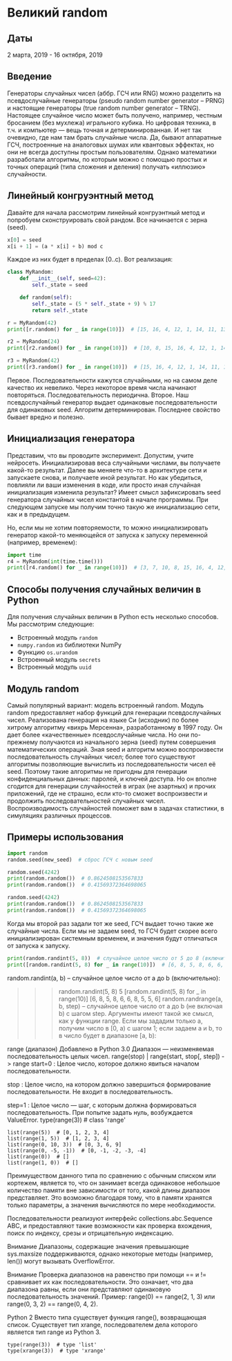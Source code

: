 # Великий random

## Даты
2 марта, 2019 - 16 октября, 2019

## Введение
Генераторы случайных чисел (аббр. ГСЧ или RNG) можно разделить на псевдослучайные генераторы (pseudo random number generator – PRNG) и настоящие генераторы (true random number generator – TRNG). Настоящее случайное число может быть получено, например, честным бросанием (без мухлежа) игрального кубика. Но цифровая техника, в т.ч. и компьютер — вещь точная и детерминированная. И нет так очевидно, где нам там брать случайные числа. Да, бывают аппаратные ГСЧ, построенные на аналоговых шумах или квантовых эффектах, но они не всегда доступны простым пользователям. Однако математики разработали алгоритмы, по которым можно с помощью простых и точных операций (типа сложения и деления) получать «иллюзию» случайности.

## Линейный конгруэнтный метод
Давайте для начала рассмотрим линейный конгруэнтный метод и попробуем сконструировать свой рандом. Все начинается с зерна (seed). 

```python
x[0] = seed
x[i + 1] = (a * x[i] + b) mod c
```

Каждое из них будет в пределах [0..c). Вот реализация:

```python
class MyRandom:
    def __init__(self, seed=42):
        self._state = seed

    def random(self):
        self._state = (5 * self._state + 9) % 17
        return self._state

r = MyRandom(42)
print([r.random() for _ in range(10)])  # [15, 16, 4, 12, 1, 14, 11, 13, 6, 5]

r2 = MyRandom(24)
print([r2.random() for _ in range(10)])  # [10, 8, 15, 16, 4, 12, 1, 14, 11, 13]

r3 = MyRandom(42)
print([r3.random() for _ in range(10)])  # [15, 16, 4, 12, 1, 14, 11, 13, 6, 5]
```

Первое. Последовательности кажутся случайными, но на самом деле качество их невелико. Через некоторое время числа начинают повторяться. Последовательность периодична. Второе. Наш псевдослучайный генератор выдает одинаковые последовательности для одинаковых seed. Алгоритм детерминирован. Последнее свойство бывает вредно и полезно. 

## Инициализация генератора
Представим, что вы проводите эксперимент. Допустим, учите нейросеть. Инициализировав веса случайными числами, вы получаете какой-то результат. Далее вы меняете что-то в архитектуре сети и запускаете снова, и получаете иной результат. Но как убедиться, повлияли ли ваши изменения в коде, или просто иная случайная инициализация изменила результат? Имеет смысл зафиксировать seed генератора случайных чисел константой в начале программы. При следующем запуске мы получим точно такую же инициализацию сети, как и в предыдущем.

Но, если мы не хотим повторяемости, то можно инициализировать генератор какой-то меняющейся от запуска к запуску переменной (например, временем):

```python
import time
r4 = MyRandom(int(time.time()))
print([r4.random() for _ in range(10)])  # [3, 7, 10, 8, 15, 16, 4, 12, 1, 14]
```

## Способы получения случайных величин в Python
Для получения случайных величин в Python есть несколько способов. Мы рассмотрим следующие:

- Встроенный модуль `random`
- `numpy.random` из библиотеки NumPy
- Функцию `os.urandom`
- Встроенный модуль `secrets`
- Встроенный модуль `uuid`

## Модуль random
Самый популярный вариант: модель встроенный random. Модуль random предоставляет набор функций для генерации псевдослучайных чисел. Реализована генерация на языке Си (исходник) по более хитрому алгоритму «вихрь Мерсенна», разработанному в 1997 году. Он дает более «качественные» псевдослучайные числа. Но они по-прежнему получаются из начального зерна (seed) путем совершения математических операций. Зная seed и алгоритм можно воспроизвести последовательность случайных чисел; более того существуют алгоритмы позволяющие вычислить из последовательности чисел её seed. Поэтому такие алгоритмы не пригодны для генерации конфиденциальных данных: паролей, и ключей доступа. Но он вполне сгодится для генерации случайностей в играх (не азартных) и прочих приложений, где не страшно, если кто-то сможет воспроизвести и продолжить последовательностей случайных чисел. Воспроизводимость случайностей поможет вам в задачах статистики, в симуляциях различных процессов.

## Примеры использования
```python
import random
random.seed(new_seed)  # сброс ГСЧ с новым seed

random.seed(4242)
print(random.random())  # 0.8624508153567833
print(random.random())  # 0.41569372364698065

random.seed(4242)
print(random.random())  # 0.8624508153567833
print(random.random())  # 0.41569372364698065
```

Когда мы второй раз задали тот же seed, ГСЧ выдает точно такие же случайные числа. Если мы не задаем seed, то ГСЧ будет скорее всего инициализирован системным временем, и значения будут отличаться от запуска к запуску.

```python
print(random.randint(5, 8))  # случайное целое число от 5 до 8 (включительно)
print([random.randint(5, 8) for _ in range(10)])  # [6, 8, 5, 8, 6, 6, 8, 5, 5, 6]
```



random.randint(a, b) – случайное целое число от a до b (включительно):

>>> random.randint(5, 8)
5
>>> [random.randint(5, 8) for _ in range(10)]
[6, 8, 5, 8, 6, 6, 8, 5, 5, 6]
random.randrange(a, b, step) – случайное целое число от a до b (не включая b) с шагом step. Аргументы имеют такой же смысл, как у функции range. Если мы зададим только a, получим число в [0, a) с шагом 1; если задаем a и b, то в число будет в диапазоне [a, b):

 range (диапазон)
Добавлено в Python 3.0
Диапазон — неизменяемая последовательность целых чисел.
range(stop) | range(start, stop[, step]) -> range
 start=0 : Целое число, которое должно явиться началом последовательности.

 stop : Целое число, на котором должно завершиться формирование последовательности. Не входит в последовательность.

 step=1 : Целое число — шаг, с которым должна формироваться последовательность. При попытке задать нуль, возбуждается ValueError.
    type(range(3))  # class 'range'

    list(range(5))  # [0, 1, 2, 3, 4]
    list(range(1, 5))  # [1, 2, 3, 4]
    list(range(0, 10, 3))  # [0, 3, 6, 9]
    list(range(0, -5, -1))  # [0, -1, -2, -3, -4]
    list(range(0))  # []
    list(range(1, 0))  # []

Преимуществом данного типа по сравнению с обычным списком или кортежем, является то, что он занимает всегда одинаковое небольшое количество памяти вне зависимости от того, какой длины диапазон представляет. Это возможно благодаря тому, что в памяти хранятся только параметры, а значения вычисляются по мере необходимости.

Последовательности реализуют интерфейс collections.abc.Sequence ABC, и предоставляют такие возможности как проверка вхождения, поиск по индексу, срезы и отрицательную индексацию.

Внимание
Диапазоны, содержащие значения превышающие sys.maxsize поддерживаются, однако некоторые методы (например, len()) могут вызывать OverflowError.

Внимание
Проверка диапазонов на равенство при помощи == и != сравнивает их как последовательности. Это означает, что два диапазона равны, если они представляют одинаковую последовательность значений. Пример: range(0) == range(2, 1, 3) или range(0, 3, 2) == range(0, 4, 2).


Python 2
Вместо типа существует функция range(), возвращающая список.
Существует тип xrange, последователем дела которого является тип range из Python 3.

    type(range(3))  # type 'list'
    type(xrange(3))  # type 'xrange'
